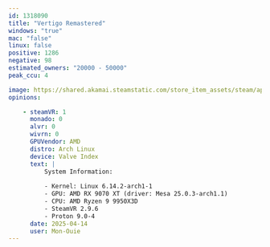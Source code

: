 ```yaml
---
id: 1318090
title: "Vertigo Remastered"
windows: "true"
mac: "false"
linux: false
positive: 1286
negative: 98
estimated_owners: "20000 - 50000"
peak_ccu: 4

image: https://shared.akamai.steamstatic.com/store_item_assets/steam/apps/1318090/header.jpg?t=1698775338
opinions:

    - steamVR: 1
      monado: 0
      alvr: 0
      wivrn: 0
      GPUVendor: AMD
      distro: Arch Linux
      device: Valve Index
      text: |
          System Information:
           
          - Kernel: Linux 6.14.2-arch1-1 
          - GPU: AMD RX 9070 XT (driver: Mesa 25.0.3-arch1.1)
          - CPU: AMD Ryzen 9 9950X3D 
          - SteamVR 2.9.6
          - Proton 9.0-4
      date: 2025-04-14
      user: Mon-Ouie
---
```

